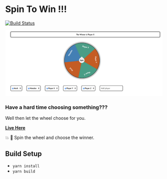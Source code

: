 Spin To Win !!!
=================

[![Build Status](https://travis-ci.com/mark1626/spin-to-win.svg?branch=master)](https://travis-ci.com/mark1626/spin-to-win)

![oops, broken image](spin-to-win.png)

### Have a hard time choosing something???

Well then let the wheel choose for you.

**[Live Here](https://mark1626.github.io/spin-to-win/)**

:boom: :tada: Spin the wheel and choose the winner.

## Build Setup

- `yarn install`
- `yarn build`
